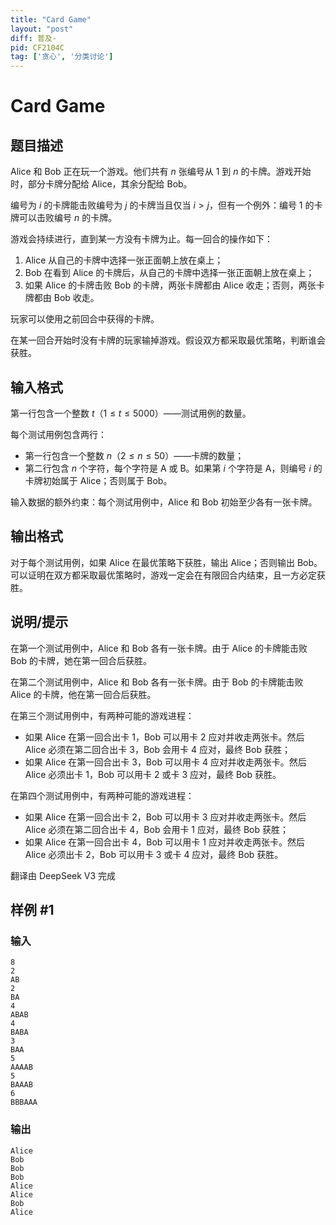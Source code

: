 ```yaml
---
title: "Card Game"
layout: "post"
diff: 普及-
pid: CF2104C
tag: ['贪心', '分类讨论']
---
```


# Card Game

## 题目描述

Alice 和 Bob 正在玩一个游戏。他们共有 $n$ 张编号从 $1$ 到 $n$ 的卡牌。游戏开始时，部分卡牌分配给 Alice，其余分配给 Bob。

编号为 $i$ 的卡牌能击败编号为 $j$ 的卡牌当且仅当 $i > j$，但有一个例外：编号 $1$ 的卡牌可以击败编号 $n$ 的卡牌。

游戏会持续进行，直到某一方没有卡牌为止。每一回合的操作如下：
1. Alice 从自己的卡牌中选择一张正面朝上放在桌上；
2. Bob 在看到 Alice 的卡牌后，从自己的卡牌中选择一张正面朝上放在桌上；
3. 如果 Alice 的卡牌击败 Bob 的卡牌，两张卡牌都由 Alice 收走；否则，两张卡牌都由 Bob 收走。

玩家可以使用之前回合中获得的卡牌。

在某一回合开始时没有卡牌的玩家输掉游戏。假设双方都采取最优策略，判断谁会获胜。

## 输入格式

第一行包含一个整数 $t$（$1 \le t \le 5000$）——测试用例的数量。

每个测试用例包含两行：
- 第一行包含一个整数 $n$（$2 \le n \le 50$）——卡牌的数量；
- 第二行包含 $n$ 个字符，每个字符是 A 或 B。如果第 $i$ 个字符是 A，则编号 $i$ 的卡牌初始属于 Alice；否则属于 Bob。

输入数据的额外约束：每个测试用例中，Alice 和 Bob 初始至少各有一张卡牌。

## 输出格式

对于每个测试用例，如果 Alice 在最优策略下获胜，输出 Alice；否则输出 Bob。可以证明在双方都采取最优策略时，游戏一定会在有限回合内结束，且一方必定获胜。


## 说明/提示

在第一个测试用例中，Alice 和 Bob 各有一张卡牌。由于 Alice 的卡牌能击败 Bob 的卡牌，她在第一回合后获胜。

在第二个测试用例中，Alice 和 Bob 各有一张卡牌。由于 Bob 的卡牌能击败 Alice 的卡牌，他在第一回合后获胜。

在第三个测试用例中，有两种可能的游戏进程：
- 如果 Alice 在第一回合出卡 $1$，Bob 可以用卡 $2$ 应对并收走两张卡。然后 Alice 必须在第二回合出卡 $3$，Bob 会用卡 $4$ 应对，最终 Bob 获胜；
- 如果 Alice 在第一回合出卡 $3$，Bob 可以用卡 $4$ 应对并收走两张卡。然后 Alice 必须出卡 $1$，Bob 可以用卡 $2$ 或卡 $3$ 应对，最终 Bob 获胜。

在第四个测试用例中，有两种可能的游戏进程：
- 如果 Alice 在第一回合出卡 $2$，Bob 可以用卡 $3$ 应对并收走两张卡。然后 Alice 必须在第二回合出卡 $4$，Bob 会用卡 $1$ 应对，最终 Bob 获胜；
- 如果 Alice 在第一回合出卡 $4$，Bob 可以用卡 $1$ 应对并收走两张卡。然后 Alice 必须出卡 $2$，Bob 可以用卡 $3$ 或卡 $4$ 应对，最终 Bob 获胜。

翻译由 DeepSeek V3 完成

## 样例 #1

### 输入

```
8
2
AB
2
BA
4
ABAB
4
BABA
3
BAA
5
AAAAB
5
BAAAB
6
BBBAAA
```

### 输出

```
Alice
Bob
Bob
Bob
Alice
Alice
Bob
Alice
```

